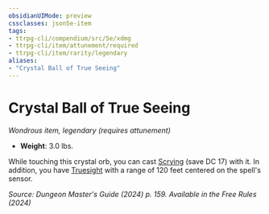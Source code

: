 ```yaml
---
obsidianUIMode: preview
cssclasses: json5e-item
tags:
- ttrpg-cli/compendium/src/5e/xdmg
- ttrpg-cli/item/attunement/required
- ttrpg-cli/item/rarity/legendary
aliases: 
- "Crystal Ball of True Seeing"
---
```

# Crystal Ball of True Seeing
*Wondrous item, legendary (requires attunement)*  


- **Weight**: 3.0 lbs.

While touching this crystal orb, you can cast [Scrying](Misc%20Files/CLI/compendium/spells/scrying-xphb.md) (save DC 17) with it. In addition, you have [Truesight](Misc%20Files/CLI/rules/senses.md#Truesight) with a range of 120 feet centered on the spell's sensor.

*Source: Dungeon Master's Guide (2024) p. 159. Available in the Free Rules (2024)*
